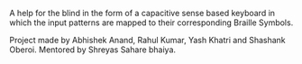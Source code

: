 A help for the blind in the form of a capacitive sense based keyboard in which the input patterns are mapped
to their corresponding Braille Symbols.

Project made by Abhishek Anand, Rahul Kumar, Yash Khatri and Shashank Oberoi.
Mentored by Shreyas Sahare bhaiya.
